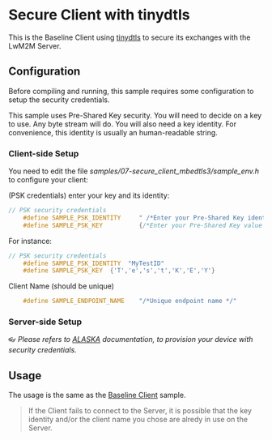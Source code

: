# Secure Client with tinydtls

This is the Baseline Client using [tinydtls](https://github.com/eclipse/tinydtls) to secure its exchanges with the LwM2M Server.

## Configuration

Before compiling and running, this sample requires some configuration to setup the security credentials.

This sample uses Pre-Shared Key security. You will need to decide on a key to use. Any byte stream will do. You will also need a key identity. For convenience, this identity is usually an human-readable string.

### Client-side Setup

You need to edit the file *samples/07-secure_client_mbedtls3/sample_env.h* to configure your client:

(PSK credentials) enter your key and its identity:
```c
// PSK security credentials
    #define SAMPLE_PSK_IDENTITY     " /*Enter your Pre-Shared Key identity here as String */"
    #define SAMPLE_PSK_KEY          {/*Enter your Pre-Shared Key value here as bytes array*/ }
```
For instance:
```c
// PSK security credentials
    #define SAMPLE_PSK_IDENTITY  "MyTestID"
    #define SAMPLE_PSK_KEY  {'T','e','s','t','K','E','Y'}
```

Client Name (should be unique)
```c
    #define SAMPLE_ENDPOINT_NAME    "/*Unique endpoint name */"
```

### Server-side Setup

```👓```  *Please refers to [ALASKA](https://alaska.ioterop.com/) documentation, to provision your device with security credentials.*

## Usage

The usage is the same as the [Baseline Client](baseline_client.md) sample.

> If the Client fails to connect to the Server, it is possible that the key identity and/or the client name you chose are alredy in use on the Server.
